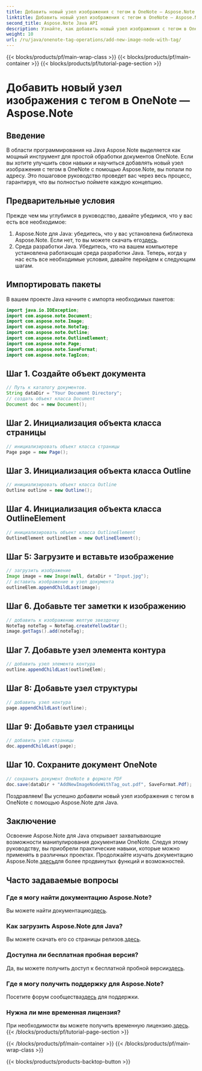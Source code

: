 ```yaml
---
title: Добавить новый узел изображения с тегом в OneNote — Aspose.Note
linktitle: Добавить новый узел изображения с тегом в OneNote — Aspose.Note
second_title: Aspose.Note Java API
description: Узнайте, как добавить новый узел изображения с тегом в OneNote с помощью Aspose.Note для Java. Совершенствуйте свои навыки программирования на Java без особых усилий.
weight: 10
url: /ru/java/onenote-tag-operations/add-new-image-node-with-tag/
---
```


{{< blocks/products/pf/main-wrap-class >}}
{{< blocks/products/pf/main-container >}}
{{< blocks/products/pf/tutorial-page-section >}}

# Добавить новый узел изображения с тегом в OneNote — Aspose.Note

## Введение
В области программирования на Java Aspose.Note выделяется как мощный инструмент для простой обработки документов OneNote. Если вы хотите улучшить свои навыки и научиться добавлять новый узел изображения с тегом в OneNote с помощью Aspose.Note, вы попали по адресу. Это пошаговое руководство проведет вас через весь процесс, гарантируя, что вы полностью поймете каждую концепцию.
## Предварительные условия
Прежде чем мы углубимся в руководство, давайте убедимся, что у вас есть все необходимое:
1.  Aspose.Note для Java: убедитесь, что у вас установлена библиотека Aspose.Note. Если нет, то вы можете скачать его[здесь](https://releases.aspose.com/note/java/).
2. Среда разработки Java. Убедитесь, что на вашем компьютере установлена работающая среда разработки Java.
Теперь, когда у нас есть все необходимые условия, давайте перейдем к следующим шагам.
## Импортировать пакеты
В вашем проекте Java начните с импорта необходимых пакетов:
```java
import java.io.IOException;
import com.aspose.note.Document;
import com.aspose.note.Image;
import com.aspose.note.NoteTag;
import com.aspose.note.Outline;
import com.aspose.note.OutlineElement;
import com.aspose.note.Page;
import com.aspose.note.SaveFormat;
import com.aspose.note.TagIcon;
```
## Шаг 1. Создайте объект документа
```java
// Путь к каталогу документов.
String dataDir = "Your Document Directory";
// создать объект класса Document
Document doc = new Document();
```
## Шаг 2. Инициализация объекта класса страницы
```java
// инициализировать объект класса страницы
Page page = new Page();
```
## Шаг 3. Инициализация объекта класса Outline
```java
// инициализировать объект класса Outline
Outline outline = new Outline();
```
## Шаг 4. Инициализация объекта класса OutlineElement
```java
// инициализировать объект класса OutlineElement
OutlineElement outlineElem = new OutlineElement();
```
## Шаг 5: Загрузите и вставьте изображение
```java
// загрузить изображение
Image image = new Image(null, dataDir + "Input.jpg");
// вставить изображение в узел документа
outlineElem.appendChildLast(image);
```
## Шаг 6. Добавьте тег заметки к изображению
```java
// добавить к изображению желтую звездочку
NoteTag noteTag = NoteTag.createYellowStar();
image.getTags().add(noteTag);
```
## Шаг 7. Добавьте узел элемента контура
```java
// добавить узел элемента контура
outline.appendChildLast(outlineElem);
```
## Шаг 8: Добавьте узел структуры
```java
// добавить узел контура
page.appendChildLast(outline);
```
## Шаг 9: Добавьте узел страницы
```java
// добавить узел страницы
doc.appendChildLast(page);
```
## Шаг 10. Сохраните документ OneNote
```java
// сохранить документ OneNote в формате PDF
doc.save(dataDir + "AddNewImageNodeWithTag_out.pdf", SaveFormat.Pdf);
```
Поздравляем! Вы успешно добавили новый узел изображения с тегом в OneNote с помощью Aspose.Note для Java.
## Заключение
 Освоение Aspose.Note для Java открывает захватывающие возможности манипулирования документами OneNote. Следуя этому руководству, вы приобрели практические навыки, которые можно применять в различных проектах. Продолжайте изучать документацию Aspose.Note.[здесь](https://reference.aspose.com/note/java/)для более продвинутых функций и возможностей.
## Часто задаваемые вопросы
### Где я могу найти документацию Aspose.Note?
 Вы можете найти документацию[здесь](https://reference.aspose.com/note/java/).
### Как загрузить Aspose.Note для Java?
 Вы можете скачать его со страницы релизов.[здесь](https://releases.aspose.com/note/java/).
### Доступна ли бесплатная пробная версия?
 Да, вы можете получить доступ к бесплатной пробной версии[здесь](https://releases.aspose.com/).
### Где я могу получить поддержку для Aspose.Note?
 Посетите форум сообщества[здесь](https://forum.aspose.com/c/note/28) для поддержки.
### Нужна ли мне временная лицензия?
 При необходимости вы можете получить временную лицензию.[здесь](https://purchase.aspose.com/temporary-license/).
{{< /blocks/products/pf/tutorial-page-section >}}

{{< /blocks/products/pf/main-container >}}
{{< /blocks/products/pf/main-wrap-class >}}

{{< blocks/products/products-backtop-button >}}
